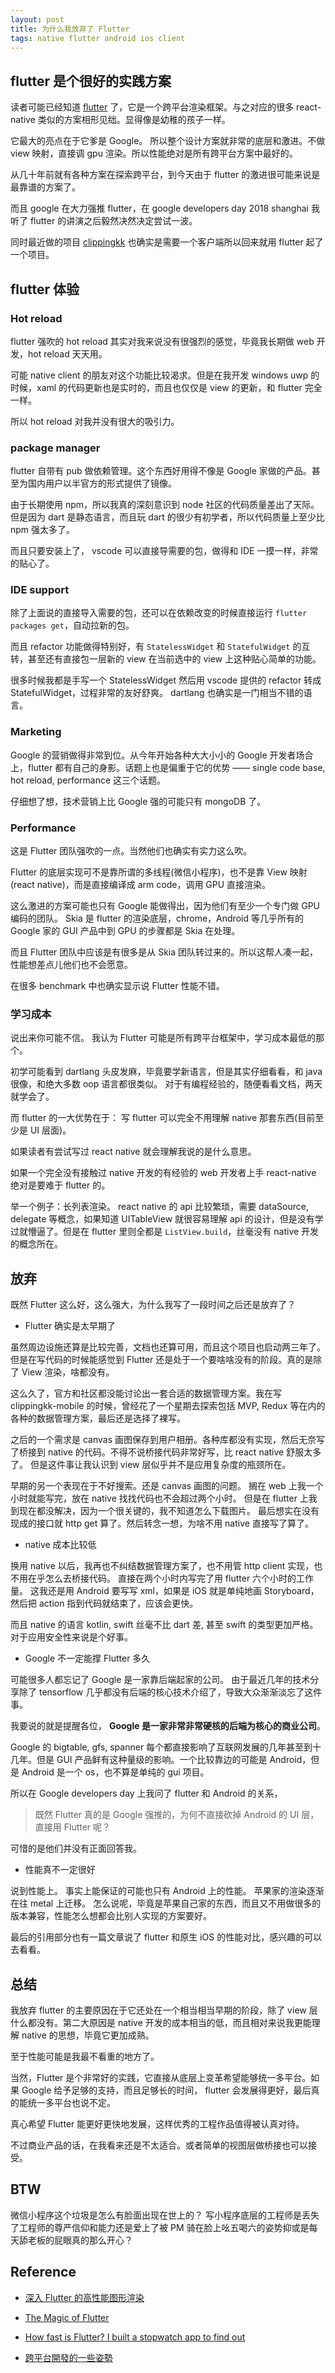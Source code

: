 ```yaml
---
layout: post
title: 为什么我放弃了 Flutter
tags: native flutter android ios client
---
```


## flutter 是个很好的实践方案

读者可能已经知道 [flutter](https://flutter.io/) 了，它是一个跨平台渲染框架。与之对应的很多 react-native 类似的方案相形见绌。显得像是幼稚的孩子一样。

它最大的亮点在于它爹是 Google。 所以整个设计方案就非常的底层和激进。不做 view 映射，直接调 gpu 渲染。所以性能绝对是所有跨平台方案中最好的。

从几十年前就有各种方案在探索跨平台，到今天由于 flutter 的激进很可能来说是最靠谱的方案了。

而且 google 在大力强推 flutter，在 google developers day 2018 shanghai 我听了 flutter 的讲演之后毅然决然决定尝试一波。

同时最近做的项目 [clippingkk](https://kindle.annatarhe.com) 也确实是需要一个客户端所以回来就用 flutter 起了一个项目。

## flutter 体验

### Hot reload

flutter 强吹的 hot reload 其实对我来说没有很强烈的感觉，毕竟我长期做 web 开发，hot reload 天天用。

可能 native client 的朋友对这个功能比较渴求。但是在我开发 windows uwp 的时候，xaml 的代码更新也是实时的，而且也仅仅是 view 的更新，和 flutter 完全一样。

所以 hot reload 对我并没有很大的吸引力。

### package manager

flutter 自带有 pub 做依赖管理。这个东西好用得不像是 Google 家做的产品。甚至为国内用户以半官方的形式提供了镜像。

由于长期使用 npm，所以我真的深刻意识到 node 社区的代码质量差出了天际。但是因为 dart 是静态语言，而且玩 dart 的很少有初学者，所以代码质量上至少比 npm 强太多了。

而且只要安装上了， vscode 可以直接导需要的包，做得和 IDE 一摸一样，非常的贴心了。

### IDE support

除了上面说的直接导入需要的包，还可以在依赖改变的时候直接运行 `flutter packages get`，自动拉新的包。

而且 refactor 功能做得特别好，有 `StatelessWidget` 和 `StatefulWidget` 的互转，甚至还有直接包一层新的 view 在当前选中的 view 上这种贴心简单的功能。

很多时候我都是手写一个 StatelessWidget 然后用 vscode 提供的 refactor 转成 StatefulWidget，过程非常的友好舒爽。 dartlang 也确实是一门相当不错的语言。

### Marketing

Google 的营销做得非常到位。从今年开始各种大大小小的 Google 开发者场合上，flutter 都有自己的身影。话题上也是偏重于它的优势 —— single code base, hot reload, performance 这三个话题。

仔细想了想，技术营销上比 Google 强的可能只有 mongoDB 了。

### Performance

这是 Flutter 团队强吹的一点。当然他们也确实有实力这么吹。

Flutter 的底层实现可不是靠所谓的多线程(微信小程序)，也不是靠 View 映射(react native)，而是直接编译成 arm code，调用 GPU 直接渲染。

这么激进的方案可能也只有 Google 能做得出，因为他们有至少一个专门做 GPU 编码的团队。 Skia 是 flutter 的渲染底层，chrome，Android 等几乎所有的 Google 家的 GUI 产品中到 GPU 的步骤都是 Skia 在处理。

而且 Flutter 团队中应该是有很多是从 Skia 团队转过来的。所以这帮人凑一起，性能想差点儿他们也不会愿意。

在很多 benchmark 中也确实显示说 Flutter 性能不错。

### 学习成本

说出来你可能不信。 我认为 Flutter 可能是所有跨平台框架中，学习成本最低的那个。

初学可能看到 dartlang 头皮发麻，毕竟要学新语言，但是其实仔细看看，和 java 很像，和绝大多数 oop 语言都很类似。 对于有编程经验的，随便看看文档，两天就学会了。

而 flutter 的一大优势在于： 写 flutter 可以完全不用理解 native 那套东西(目前至少是 UI 层面)。

如果读者有尝试写过 react native 就会理解我说的是什么意思。

如果一个完全没有接触过 native 开发的有经验的 web 开发者上手 react-native 绝对是要难于 flutter 的。

举一个例子：长列表渲染。 react native 的 api 比较繁琐，需要 dataSource, delegate 等概念，如果知道 UITableView 就很容易理解 api 的设计，但是没有学过就懵逼了。但是在 flutter 里则全都是 `ListView.build`，丝毫没有 native 开发的概念所在。

## 放弃

既然 Flutter 这么好，这么强大，为什么我写了一段时间之后还是放弃了？

* Flutter 确实是太早期了

虽然周边设施还算是比较完善，文档也还算可用，而且这个项目也启动两三年了。但是在写代码的时候能感觉到 Flutter 还是处于一个要啥啥没有的阶段。真的是除了 View 渲染，啥都没有。

这么久了，官方和社区都没能讨论出一套合适的数据管理方案。我在写 clippingkk-mobile 的时候，曾经花了一个星期去探索包括 MVP, Redux 等在内的各种的数据管理方案，最后还是选择了裸写。

之后的一个需求是 canvas 画图保存到用户相册。各种库都没有实现，然后无奈写了桥接到 native 的代码。不得不说桥接代码非常好写，比 react native 舒服太多了。 但是这件事让我认识到 view 层似乎并不是应用复杂度的瓶颈所在。

早期的另一个表现在于不好搜索。还是 canvas 画图的问题。 搁在 web 上我一个小时就能写完，放在 native 找找代码也不会超过两个小时。 但是在 flutter 上我到现在都没解决，因为一个很关键的，我不知道怎么下载图片。 最后想实在没有现成的接口就 http get 算了。然后转念一想，为啥不用 native 直接写了算了。

* native 成本比较低

换用 native 以后，我再也不纠结数据管理方案了，也不用管 http client 实现，也不用在乎怎么去桥接代码。 直接在两个小时内写完了用 flutter 六个小时的工作量。 这我还是用 Android 要写写 xml，如果是 iOS 就是单纯地画 Storyboard，然后把 action 指到代码就结束了，应该会更快。

而且 native 的语言 kotlin, swift 丝毫不比 dart 差, 甚至 swift 的类型更加严格。对于应用安全性来说是个好事。

* Google 不一定能撑 Flutter 多久

可能很多人都忘记了 Google 是一家靠后端起家的公司。 由于最近几年的技术分享除了 tensorflow 几乎都没有后端的核心技术介绍了，导致大众渐渐淡忘了这件事。

我要说的就是提醒各位， **Google 是一家非常非常硬核的后端为核心的商业公司**。

Google 的 bigtable, gfs, spanner 每个都直接影响了互联网发展的几年甚至到十几年。但是 GUI 产品鲜有这种量级的影响。一个比较靠边的可能是 Android，但是 Android 是一个 os，也不算是单纯的 gui 项目。

所以在 Google developers day 上我问了 flutter 和 Android 的关系，

> 既然 Flutter 真的是 Google 强推的，为何不直接砍掉 Android 的 UI 层，直接用 Flutter 呢？ 

可惜的是他们并没有正面回答我。

* 性能真不一定很好

说到性能上。 事实上能保证的可能也只有 Android 上的性能。 苹果家的渲染逐渐在往 metal 上迁移。 怎么说呢，毕竟是苹果自己家的东西，而且又不用做很多的版本兼容，性能怎么想都会比别人实现的方案要好。

最后的引用部分也有一篇文章说了 flutter 和原生 iOS 的性能对比，感兴趣的可以去看看。

## 总结

我放弃 flutter 的主要原因在于它还处在一个相当相当早期的阶段，除了 view 层什么都没有。第二大原因是 native 开发的成本相当的低，而且相对来说我更能理解 native 的思想，毕竟它更加成熟。

至于性能可能是我最不看重的地方了。

当然，Flutter 是个非常好的实践，它直接从底层上变革希望能够统一多平台。如果 Google 给予足够的支持，而且足够长的时间， flutter 会发展得更好，最后真的能统一多平台也说不定。

真心希望 Flutter 能更好更快地发展，这样优秀的工程作品值得被认真对待。

不过商业产品的话，在我看来还是不太适合。或者简单的视图层做桥接也可以接受。

## BTW

微信小程序这个垃圾是怎么有脸面出现在世上的？ 写小程序底层的工程师是丢失了工程师的尊严信仰和能力还是爱上了被 PM 骑在脸上吆五喝六的姿势抑或是每天舔老板的屁眼真的那么开心？

## Reference

* [深入 Flutter 的高性能图形渲染](https://speakerdeck.com/liyuqian/deep-dive-into-flutter-graphics-performance)

* [The Magic of Flutter](https://docs.google.com/presentation/d/1B3p0kP6NV_XMOimRV09Ms75ymIjU5gr6GGIX74Om_DE/edit#slide=id.p)

* [How fast is Flutter? I built a stopwatch app to find out](https://medium.freecodecamp.org/how-fast-is-flutter-i-built-a-stopwatch-app-to-find-out-9956fa0e40bd)

* [跨平台開發的一些姿勢](https://medium.com/@kingapol/%E8%B7%A8%E5%B9%B3%E5%8F%B0%E9%96%8B%E7%99%BC%E7%9A%84%E4%B8%80%E4%BA%9B%E5%A7%BF%E5%8B%A2-e2a59b7849ce)